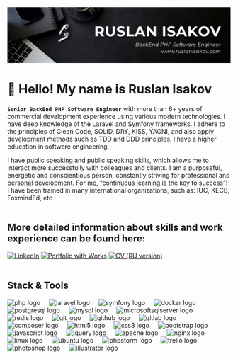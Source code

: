 <img src="./linkedin-banner.png">

# 👋 Hello! My name is Ruslan Isakov
<strong><code>Senior BackEnd PHP Software Engineer</code></strong> with more than 6+ years of commercial development experience using various modern technologies. I have deep knowledge of the Laravel and Symfony frameworks. I adhere to the principles of Clean Code, SOLID, DRY, KISS, YAGNI, and also apply development methods such as TDD and DDD principles. I have a higher education in software engineering. 

I have public speaking and public speaking skills, which allows me to interact more successfully with colleagues and clients. I am a purposeful, energetic and conscientious person, constantly striving for professional and personal development. For me, “continuous learning is the key to success”!<br>
I have been trained in many international organizations, such as: IUC, KECB, FoxmindEd, etc
<br><br>

## More detailed information about skills and work experience can be found here:
<a href="https://www.linkedin.com/in/ruslanisakovcom/" target="_blank"><img src="https://img.shields.io/badge/LinkedIn-blue?style=flat&logo=linkedin&link=https://www.linkedin.com/in/ruslanisakovcom/" alt="LinkedIn" height="30"/></a>
<a href="https://ruslanisakov.com/projects" target="_blank"><img src="https://img.shields.io/badge/Portfolio%20with%20Works-gray?style=flat&logo=symfony&logoColor=white&link=https://ruslanisakov.com/projects" alt="Portfolio with Works" height="30"/></a>
<a href="https://ruslanisakov.com/files/Ruslan_Isakov_CV_PHP_Laravel_Symfony_RU.pdf" target="_blank"><img src="https://img.shields.io/badge/CV%20(RU%20version)-ff0000?style=flat&logo=readdotcv&logoColor=white&link=https://ruslanisakov.com/files/Ruslan_Isakov_CV_PHP_Laravel_Symfony_RU.pdf" alt="CV (RU version)" height="30"/></a>
<br><br>


## Stack & Tools
<div align="left">
  <img src="https://cdn.simpleicons.org/php/777BB4" height="40" alt="php logo"/>
  <img width="12"/>
  <img src="https://cdn.simpleicons.org/laravel/FF2D20" height="40" alt="laravel logo"/>
  <img width="12"/>
  <img src="https://skillicons.dev/icons?i=symfony" height="40" alt="symfony logo"/>
  <img width="12"/>
  <img src="https://cdn.simpleicons.org/docker/2496ED" height="40" alt="docker logo"/>
  <img width="12"/>
  <img src="https://cdn.jsdelivr.net/gh/devicons/devicon/icons/postgresql/postgresql-original.svg" height="40" alt="postgresql logo"/>
  <img width="12"/>
  <img src="https://cdn.jsdelivr.net/gh/devicons/devicon/icons/mysql/mysql-original.svg" height="40" alt="mysql logo"/>
  <img width="12"/>
  <img src="https://cdn.jsdelivr.net/gh/devicons/devicon/icons/microsoftsqlserver/microsoftsqlserver-plain.svg" height="40" alt="microsoftsqlserver logo"/>
  <img width="12"/>
  <img src="https://cdn.jsdelivr.net/gh/devicons/devicon/icons/redis/redis-original-wordmark.svg" height="40" alt="redis logo"/>
  <img width="12"/>
  <img src="https://cdn.jsdelivr.net/gh/devicons/devicon/icons/git/git-original.svg" height="40" alt="git logo"/>
  <img width="12"/>
  <img src="https://skillicons.dev/icons?i=github" height="40" alt="github logo"/>
  <img width="12"/>
  <img src="https://cdn.jsdelivr.net/gh/devicons/devicon/icons/gitlab/gitlab-original.svg" height="40" alt="gitlab logo"/>
  <img width="12"/>
  <img src="https://cdn.jsdelivr.net/gh/devicons/devicon/icons/composer/composer-original.svg" height="40" alt="composer logo"/>
  <img width="12"/>
  <img src="https://cdn.jsdelivr.net/gh/devicons/devicon/icons/html5/html5-original.svg" height="40" alt="html5 logo"/>
  <img width="12"/>
  <img src="https://cdn.jsdelivr.net/gh/devicons/devicon/icons/css3/css3-original.svg" height="40" alt="css3 logo"/>
  <img width="12"/>
  <img src="https://cdn.jsdelivr.net/gh/devicons/devicon/icons/bootstrap/bootstrap-original.svg" height="40" alt="bootstrap logo"/>
  <img width="12"/>
  <img src="https://cdn.jsdelivr.net/gh/devicons/devicon/icons/javascript/javascript-original.svg" height="40" alt="javascript logo"/>
  <img width="12"/>
  <img src="https://cdn.jsdelivr.net/gh/devicons/devicon/icons/jquery/jquery-original.svg" height="40" alt="jquery logo"/>
  <img width="12"/>
  <img src="https://cdn.jsdelivr.net/gh/devicons/devicon/icons/apache/apache-original.svg" height="40" alt="apache logo"/>
  <img width="12"/>
  <img src="https://cdn.simpleicons.org/nginx/009639" height="40" alt="nginx logo"/>
  <img width="12"/>
  <img src="https://cdn.jsdelivr.net/gh/devicons/devicon/icons/linux/linux-original.svg" height="40" alt="linux logo"/>
  <img width="12"/>
  <img src="https://cdn.simpleicons.org/ubuntu/E95420" height="40" alt="ubuntu logo"/>
  <img width="12"/>
  <img src="https://cdn.jsdelivr.net/gh/devicons/devicon/icons/phpstorm/phpstorm-original.svg" height="40" alt="phpstorm logo"/>
  <img width="12"/>
  <img src="https://cdn.jsdelivr.net/gh/devicons/devicon/icons/trello/trello-plain.svg" height="40" alt="trello logo"/>
  <img width="12"/>
  <img src="https://cdn.simpleicons.org/adobephotoshop/31A8FF" height="40" alt="photoshop logo"/>
  <img width="12"/>
  <img src="https://cdn.simpleicons.org/adobeillustrator/FF9A00" height="40" alt="illustrator logo"/>
</div>
